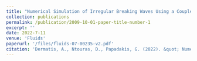```yaml
---
title: "Numerical Simulation of Irregular Breaking Waves Using a Coupled Artificial Compressibility Method"
collection: publications
permalink: /publication/2009-10-01-paper-title-number-1
excerpt: ''
date: 2022-7-11
venue: 'Fluids'
paperurl: '/files/fluids-07-00235-v2.pdf'
citation: 'Dermatis, A., Ntouras, D., Papadakis, G. (2022). &quot; Numerical Simulation of Irregular Breaking Waves Using a Coupled Artificial Compressibility Method. &quot; <i>Fluids</i>. 235(7).'
---
```

